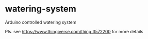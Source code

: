 # watering-system
Arduino controlled watering system

Pls. see https://www.thingiverse.com/thing:3572200 for more details
